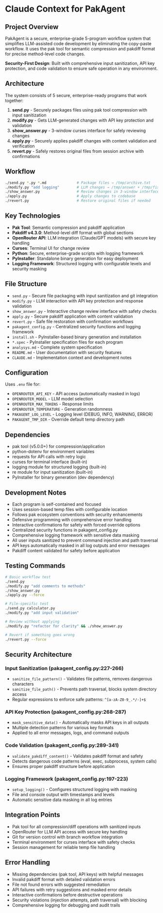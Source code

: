 # Claude Context for PakAgent

## Project Overview
PakAgent is a secure, enterprise-grade 5-program workflow system that simplifies LLM-assisted code development by eliminating the copy-paste workflow. It uses the pak tool for semantic compression and pakdiff format for precise method-level code changes.

**Security-First Design**: Built with comprehensive input sanitization, API key protection, and code validation to ensure safe operation in any environment.

## Architecture
The system consists of 5 secure, enterprise-ready programs that work together:

1. **send.py** - Securely packages files using pak tool compression with input sanitization
2. **modify.py** - Gets LLM-generated changes with API key protection and validation
3. **show_answer.py** - 3-window curses interface for safely reviewing changes
4. **apply.py** - Securely applies pakdiff changes with content validation and verification
5. **revert.py** - Safely restores original files from session archive with confirmations

## Workflow
```bash
./send.py *.py *.md              # Package files → /tmp/archive.txt
./modify.py "add logging"        # LLM changes → /tmp/answer + /tmp/fix
./show_answer.py                 # Review changes in 3-window interface
./apply.py                       # Apply changes to codebase
./revert.py                      # Restore original files if needed
```

## Key Technologies
- **Pak Tool**: Semantic compression and pakdiff application
- **Pakdiff v4.3.0**: Method-level diff format with global sections
- **OpenRouter API**: LLM integration (Claude/GPT models) with secure key handling
- **Curses**: Terminal UI for change review
- **Python**: Secure, enterprise-grade scripts with logging framework
- **PyInstaller**: Standalone binary generation for easy deployment
- **Logging Framework**: Structured logging with configurable levels and security masking

## File Structure
- `send.py` - Secure file packaging with input sanitization and git integration
- `modify.py` - LLM interaction with API key protection and response validation
- `show_answer.py` - Interactive change review interface with safety checks
- `apply.py` - Secure pakdiff application with content validation
- `revert.py` - Safe file restoration with confirmation workflows
- `pakagent_config.py` - Centralized security functions and logging framework
- `install.sh` - PyInstaller-based binary generation and installation
- `*.spec` - PyInstaller specification files for each program
- `analysys.md` - Complete system specification
- `README.md` - User documentation with security features
- `CLAUDE.md` - Implementation context and development notes

## Configuration
Uses `.env` file for:
- `OPENROUTER_API_KEY` - API access (automatically masked in logs)
- `OPENROUTER_MODEL` - LLM model selection
- `OPENROUTER_MAX_TOKENS` - Response limits
- `OPENROUTER_TEMPERATURE` - Generation randomness
- `PAKAGENT_LOG_LEVEL` - Logging level (DEBUG, INFO, WARNING, ERROR)
- `PAKAGENT_TMP_DIR` - Override default temp directory path

## Dependencies
- pak tool (v5.0.0+) for compression/application
- python-dotenv for environment variables
- requests for API calls with retry logic
- curses for terminal interface (built-in)
- logging module for structured logging (built-in)
- re module for input sanitization (built-in)
- PyInstaller for binary generation (dev dependency)

## Development Notes
- Each program is self-contained and focused
- Uses session-based temp files with configurable location
- Follows pak ecosystem conventions with security enhancements
- Defensive programming with comprehensive error handling
- Interactive confirmations for safety with forced override options
- Centralized security functions in pakagent_config.py
- Comprehensive logging framework with sensitive data masking
- All user inputs sanitized to prevent command injection and path traversal
- API keys automatically masked in all log outputs and error messages
- Pakdiff content validated for safety before application

## Testing Commands
```bash
# Basic workflow test
./send.py
./modify.py "add comments to methods"
./show_answer.py
./apply.py --force

# File-specific test
./send.py calculator.py
./modify.py "add input validation"

# Review without applying
./modify.py "refactor for clarity" && ./show_answer.py

# Revert if something goes wrong
./revert.py --force
```

## Security Architecture

### Input Sanitization (pakagent_config.py:227-266)
- `sanitize_file_pattern()` - Validates file patterns, removes dangerous characters
- `sanitize_file_path()` - Prevents path traversal, blocks system directory access
- Regular expressions to enforce safe patterns: `^[a-zA-Z0-9_.*/-]+$`

### API Key Protection (pakagent_config.py:268-287)
- `mask_sensitive_data()` - Automatically masks API keys in all outputs
- Multiple detection patterns for various key formats
- Applied to all error messages, logs, and command outputs

### Code Validation (pakagent_config.py:289-341)
- `validate_pakdiff_content()` - Validates pakdiff format and safety
- Detects dangerous code patterns (eval, exec, subprocess, system calls)
- Ensures proper pakdiff structure before application

### Logging Framework (pakagent_config.py:197-223)
- `setup_logging()` - Configures structured logging with masking
- File and console output with timestamps and levels
- Automatic sensitive data masking in all log entries

## Integration Points
- Pak tool for all compression/diff operations with sanitized inputs
- OpenRouter for LLM API access with secure key handling
- Git for version control with branch workflow integration
- Terminal environment for curses interface with safety checks
- Session management for reliable temp file handling

## Error Handling
- Missing dependencies (pak tool, API keys) with helpful messages
- Invalid pakdiff format with detailed validation errors
- File not found errors with suggested remediation
- API failures with retry suggestions and masked error details
- Interactive confirmations before destructive operations
- Security violations (injection attempts, path traversal) with blocking
- Comprehensive logging for debugging and audit trails